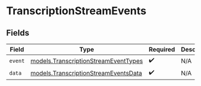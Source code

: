 # TranscriptionStreamEvents


## Fields

| Field                                                                              | Type                                                                               | Required                                                                           | Description                                                                        |
| ---------------------------------------------------------------------------------- | ---------------------------------------------------------------------------------- | ---------------------------------------------------------------------------------- | ---------------------------------------------------------------------------------- |
| `event`                                                                            | [models.TranscriptionStreamEventTypes](../models/transcriptionstreameventtypes.md) | :heavy_check_mark:                                                                 | N/A                                                                                |
| `data`                                                                             | [models.TranscriptionStreamEventsData](../models/transcriptionstreameventsdata.md) | :heavy_check_mark:                                                                 | N/A                                                                                |